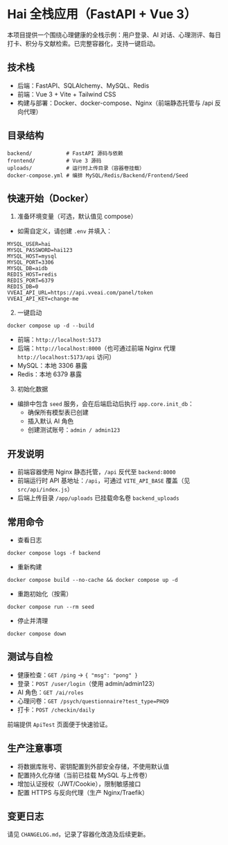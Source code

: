 # Hai 全栈应用（FastAPI + Vue 3）

本项目提供一个围绕心理健康的全栈示例：用户登录、AI 对话、心理测评、每日打卡、积分与文献检索。已完整容器化，支持一键启动。

## 技术栈
- 后端：FastAPI、SQLAlchemy、MySQL、Redis
- 前端：Vue 3 + Vite + Tailwind CSS
- 构建与部署：Docker、docker-compose、Nginx（前端静态托管与 /api 反向代理）

## 目录结构
```
backend/           # FastAPI 源码与依赖
frontend/          # Vue 3 源码
uploads/           # 运行时上传目录（容器卷挂载）
docker-compose.yml # 编排 MySQL/Redis/Backend/Frontend/Seed
```

## 快速开始（Docker）
1) 准备环境变量（可选，默认值见 compose）
- 如需自定义，请创建 `.env` 并填入：
```
MYSQL_USER=hai
MYSQL_PASSWORD=hai123
MYSQL_HOST=mysql
MYSQL_PORT=3306
MYSQL_DB=aidb
REDIS_HOST=redis
REDIS_PORT=6379
REDIS_DB=0
VVEAI_API_URL=https://api.vveai.com/panel/token
VVEAI_API_KEY=change-me
```

2) 一键启动
```
docker compose up -d --build
```
- 前端：`http://localhost:5173`
- 后端：`http://localhost:8000`（也可通过前端 Nginx 代理 `http://localhost:5173/api` 访问）
- MySQL：本地 3306 暴露
- Redis：本地 6379 暴露

3) 初始化数据
- 编排中包含 `seed` 服务，会在后端启动后执行 `app.core.init_db`：
  - 确保所有模型表已创建
  - 插入默认 AI 角色
  - 创建测试账号：`admin / admin123`

## 开发说明
- 前端容器使用 Nginx 静态托管，`/api` 反代至 `backend:8000`
- 前端运行时 API 基地址：`/api`，可通过 `VITE_API_BASE` 覆盖（见 `src/api/index.js`）
- 后端上传目录 `/app/uploads` 已挂载命名卷 `backend_uploads`

## 常用命令
- 查看日志
```
docker compose logs -f backend
```
- 重新构建
```
docker compose build --no-cache && docker compose up -d
```
- 重跑初始化（按需）
```
docker compose run --rm seed
```
- 停止并清理
```
docker compose down
```

## 测试与自检
- 健康检查：`GET /ping` → `{ "msg": "pong" }`
- 登录：`POST /user/login`（使用 admin/admin123）
- AI 角色：`GET /ai/roles`
- 心理问卷：`GET /psych/questionnaire?test_type=PHQ9`
- 打卡：`POST /checkin/daily`

前端提供 `ApiTest` 页面便于快速验证。

## 生产注意事项
- 将数据库账号、密钥配置到外部安全存储，不使用默认值
- 配置持久化存储（当前已挂载 MySQL 与上传卷）
- 增加认证授权（JWT/Cookie），限制敏感接口
- 配置 HTTPS 与反向代理（生产 Nginx/Traefik）

## 变更日志
请见 `CHANGELOG.md`，记录了容器化改造及后续更新。

